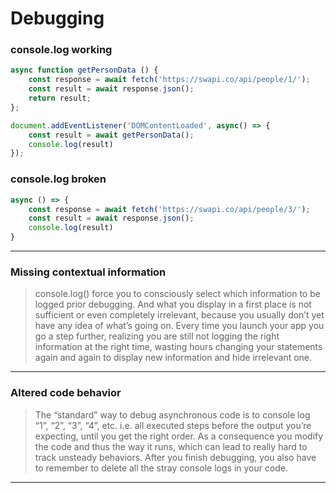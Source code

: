 # Debugging

### console.log working
```js
async function getPersonData () {
    const response = await fetch('https://swapi.co/api/people/1/');
    const result = await response.json();
    return result;
};

document.addEventListener('DOMContentLoaded', async() => {
    const result = await getPersonData();
    console.log(result)
});
```

### console.log broken
```js
async () => {
    const response = await fetch('https://swapi.co/api/people/3/');
    const result = await response.json();
    console.log(result)
}
```

---


### Missing contextual information

> console.log() force you to consciously select which information to be logged prior debugging. And what you display in a first place is not sufficient or even completely irrelevant, because you usually don’t yet have any idea of what’s going on. Every time you launch your app you go a step further, realizing you are still not logging the right information at the right time, wasting hours changing your statements again and again to display new information and hide irrelevant one.

---


### Altered code behavior

> The “standard” way to debug asynchronous code is to console log “1”, “2”, “3”, “4”, etc. i.e. all executed steps before the output you’re expecting, until you get the right order. As a consequence you modify the code and thus the way it runs, which can lead to really hard to track unsteady behaviors. After you finish debugging, you also have to remember to delete all the stray console logs in your code.

---
